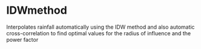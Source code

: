 # IDWmethod
Interpolates rainfall automatically using the IDW method and also automatic cross-correlation to find optimal values for the radius of influence and the power factor
